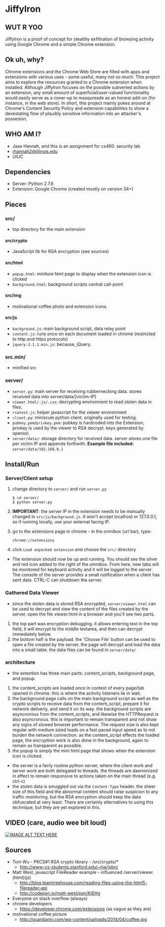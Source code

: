 # JiffyIron
## WUT R YOO
JiffyIron is a proof of concept for stealthy exfiltration of browsing activity using Google Chrome and a simple Chrome extension. 

## Ok uh, why?
Chrome extensions and the Chrome Web Store are filled with apps and extensions with various uses - some useful, many not so much. This project aims to explore the resources granted to a Chrome extension when installed. Although JiffyIron focuses on the possible subverted actions by an extension, any small amount of superficial/user-valued functionality would easily serve as a cover-up to masqureade as an honest add-on (for instance, in the web store). In short, this project mainly pokes around at Chrome's Content Security Policy and extension capabilities to show a devestating flow of plauibly sensitive information into an attacker's possesion.

## WHO AM I?
- Jase Hannah, and this is an assignment for cs460: security lab
- rhannah2@illinois.edu
- UIUC

## Dependencies
- Server: Python 2.7.6
- Extension: Google Chrome (created mostly on version 34+)

## Pieces
### src/
- top directory for the main extension

#### src/crypto
- JavaScript lib for RSA encryption (see sources)

#### src/html
- `popup.html`: miniture html page to display when the extension icon is clicked
- `background.html`: background scripts central call-point

#### src/img
- motivational coffee photo and extension icons.

#### src/js
- `background.js`: main background script, data relay point
- `content.js`: runs once on each document loaded in chrome (restricted to http and https protocols)
- `jquery-2.1.1.min.js`: because, jQuery.

### src.min/
- minified src

### server/
- `server.py`: main server for receiving rubbernecking data. stores received data into server/data/[victim-IP]
- `viewer.html/.js/.css`: decrypting environment to read stolen data in files.
- `rsatest.js`: helper javascript for the viewer environment
- `client.py`: miniscule python client. originally used for testing.
- `pubkey.pem`/`privkey.pem`: pubkey is hardcoded into the Extension, privkey is used by the viewer to RSA decrypt. keys generated by openssl.
- `server/data/`: storage directory for received data. server stores one file per victim IP and appends forthwith. **Example file included:** `server/data/192.168.0.1`

## Install/Run
### Server/Client setup
1. change directory to `server/` and run `server.py`

	```
	$ cd server/
	$ python server.py
	```
	
2. **IMPORTANT**: the server IP in the extension needs to be manually changed in `src/js/background.js`. It won't accept localhost or 127.0.0.1, so if running locally, use your external facing IP.	
	
3. go to the extensions page in chrome - in the omnibox (url bar), type:

	```
	chrome://extensions
	```
	
4. click `Load unpacked extension` and choose the `src/` directory

- The extension should now be up and running. You should see the silver and red icon added to the right of the omnibox. From here, new tabs will be monitored for keyboard activity and it will be logged to the server. The console of the server provides a small notification when a client has sent data. CTRL-C can shutdown the server. 

### Gathered Data Viewer
- since the stolen data is stored RSA encrypted, `server/viewer.html` can be used to decrypt and view the content of the files created by the server. open the file viewer.html in a browser and you'll see two parts.
1. the top part was encryption debugging. it allows entering text in the top field, it will encrypt to the middle textarea, and then can decrypt immediately below.
2. the bottom half is the payload. the 'Choose File' button can be used to open a file created by the server. the page will decrypt and load the data into a small table. the data files can be found in `server/data/`

### architecture
- the extention has three main parts: content_scripts, background page, and popup.
1. the content_scripts are loaded once in context of every page/tab opened in chrome. this is where the activity listeners lie in wait.
2. the background page calls on the main background script as well as the crypto scripts to receive data from the content_script, prepare it for network deliverly, and send it on its way. the background scripts are asyncronous from the content_scripts, and likewise the HTTPRequest is also asyncronous. this is important to remain transparent and not show any signs of slowed browser performance. The request size is also kept regular with medium sized loads on a fast paced input speed as to not burden the network connection. as the content_script effects the loaded page, the encryption work is also done in the background, again to remain as transparent as possible.
3. the popup is simply the mini html page that shows when the extension icon is clicked.
- the server is a fairly routine python server, where the client work and server work are both delegated to threads. the threads are daemonized in effect to remain responsive to actions taken on the main thread (e.g. ctrl-c)
- the stolen data is smuggled out via the `Content-Type` header. the sheer size of this field and the abnormal content should raise suspicion to any traffic monitoring, but the RSA encryption should keep the data obfuscated at very least. There are certainly alternatives to using this technique, but they are yet explored in this. 

## VIDEO (care, audio wee bit loud)
[![IMAGE ALT TEXT HERE](http://img.youtube.com/vi/I1az7uyw3Sg/0.jpg)](http://www.youtube.com/watch?v=I1az7uyw3Sg)

## Sources
- Tom Wu - PKCS#1 RSA crypto library - /src/crypto/*
	- http://www-cs-students.stanford.edu/~tjw/jsbn/
- Matt West, javascript FileReader example - influenced /server/viewer.(html)(js)
	- http://blog.teamtreehouse.com/reading-files-using-the-html5-filereader-api
	- http://codepen.io/matt-west/pen/KjEHg
- Everyone on stack overflow (always)
- chrome developers
	- https://developer.chrome.com/extensions (as vague as they are)
- motivational coffee picture
	- http://guardianlv.com/wp-content/uploads/2014/04/coffee.jpg
